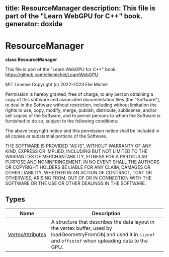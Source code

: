 title: ResourceManager
description:  This file is part of the "Learn WebGPU for C++" book.
generator: doxide
---


# ResourceManager

**class ResourceManager**


This file is part of the "Learn WebGPU for C++" book.
https://github.com/eliemichel/LearnWebGPU

MIT License
Copyright (c) 2022-2023 Elie Michel

Permission is hereby granted, free of charge, to any person obtaining a copy
of this software and associated documentation files (the "Software"), to deal
in the Software without restriction, including without limitation the rights
to use, copy, modify, merge, publish, distribute, sublicense, and/or sell
copies of the Software, and to permit persons to whom the Software is
furnished to do so, subject to the following conditions:

The above copyright notice and this permission notice shall be included in
all copies or substantial portions of the Software.

THE SOFTWARE IS PROVIDED "AS IS", WITHOUT WARRANTY OF ANY KIND, EXPRESS OR
IMPLIED, INCLUDING BUT NOT LIMITED TO THE WARRANTIES OF MERCHANTABILITY,
FITNESS FOR A PARTICULAR PURPOSE AND NONINFRINGEMENT. IN NO EVENT SHALL THE
AUTHORS OR COPYRIGHT HOLDERS BE LIABLE FOR ANY CLAIM, DAMAGES OR OTHER
LIABILITY, WHETHER IN AN ACTION OF CONTRACT, TORT OR OTHERWISE, ARISING FROM,
OUT OF OR IN CONNECTION WITH THE SOFTWARE OR THE USE OR OTHER DEALINGS IN THE
SOFTWARE.


## Types

| Name | Description |
| ---- | ----------- |
| [VertexAttributes](VertexAttributes/index.md) |  A structure that describes the data layout in the vertex buffer, used by loadGeometryFromObj and used it in `sizeof` and `offsetof` when uploading data to the GPU. |

